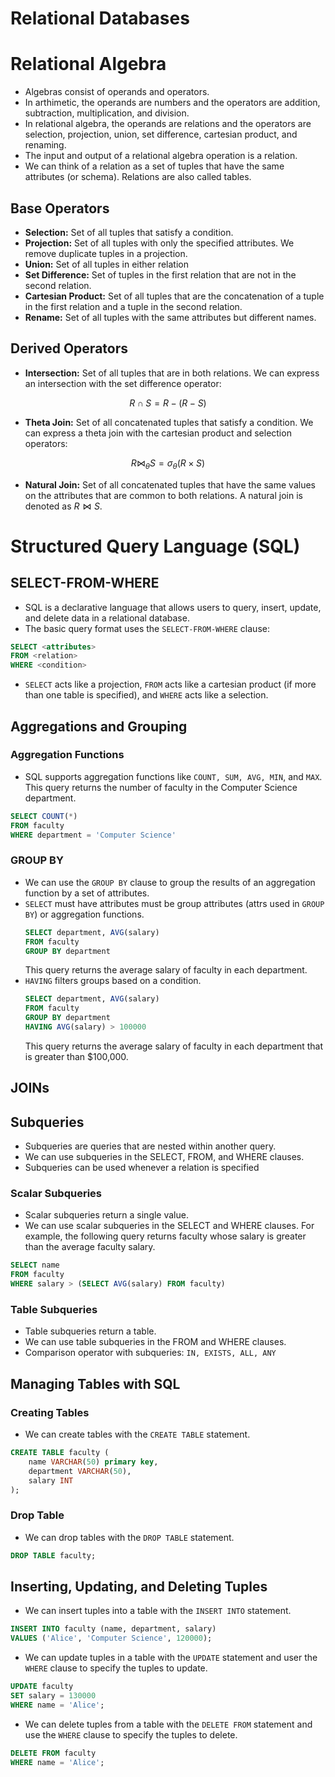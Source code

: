 Relational Databases
==============
# Relational Algebra 
* Algebras consist of operands and operators. 
* In arthimetic, the operands are numbers and the operators are addition, subtraction, multiplication, and division.
* In relational algebra, the operands are relations and the operators are selection, projection, union, set difference, cartesian product, and renaming.
* The input and output of a relational algebra operation is a relation.
* We can think of a relation as a set of tuples that have the same attributes (or schema). Relations are also called tables. 

## Base Operators
* **Selection:** Set of all tuples that satisfy a condition. 
* **Projection:** Set of all tuples with only the specified attributes. We remove duplicate tuples in a projection.
* **Union:** Set of all tuples in either relation
* **Set Difference:** Set of tuples in the first relation that are not in the second relation.
* **Cartesian Product:** Set of all tuples that are the concatenation of a tuple in the first relation and a tuple in the second relation.
* **Rename:** Set of all tuples with the same attributes but different names.

## Derived Operators
* **Intersection:** Set of all tuples that are in both relations. We can express an intersection with the set difference operator:
``` math 
R \cap S = R - (R - S)
```
* **Theta Join:** Set of all concatenated tuples that satisfy a condition. We can express a theta join with the cartesian product and selection operators:
``` math
R \bowtie_{\theta} S = \sigma_{\theta}(R \times S)
```
* **Natural Join:** Set of all concatenated tuples that have the same values on the attributes that are common to both relations. A natural join is denoted as $R \bowtie S$.

# Structured Query Language (SQL)
## SELECT-FROM-WHERE
* SQL is a declarative language that allows users to query, insert, update, and delete data in a relational database.
* The basic query format uses the `SELECT-FROM-WHERE` clause:
``` sql
SELECT <attributes>
FROM <relation>
WHERE <condition>
```
* `SELECT` acts like a projection, `FROM` acts like a cartesian product (if more than one table is specified), and `WHERE` acts like a selection.
## Aggregations and Grouping
### Aggregation Functions
* SQL supports aggregation functions like  `COUNT, SUM, AVG, MIN`, and `MAX`. This query returns the number of faculty in the Computer Science department.
``` sql
SELECT COUNT(*)
FROM faculty
WHERE department = 'Computer Science'
```

### GROUP BY
* We can use the `GROUP BY` clause to group the results of an aggregation function by a set of attributes. 
* `SELECT` must have attributes must be group attributes (attrs used in `GROUP BY`) or aggregation functions.
    ``` sql
    SELECT department, AVG(salary)
    FROM faculty
    GROUP BY department
    ```
    This query returns the average salary of faculty in each department.
* `HAVING` filters groups based on a condition.
    ``` sql
    SELECT department, AVG(salary)
    FROM faculty
    GROUP BY department
    HAVING AVG(salary) > 100000
    ```
    This query returns the average salary of faculty in each department that is greater than $100,000.

## JOINs

## Subqueries
* Subqueries are queries that are nested within another query.
* We can use subqueries in the SELECT, FROM, and WHERE clauses.
* Subqueries can be used whenever a relation is specified

### Scalar Subqueries
* Scalar subqueries return a single value.
* We can use scalar subqueries in the SELECT and WHERE clauses. For example, the following query returns faculty whose salary is greater than the average faculty salary.
``` sql
SELECT name 
FROM faculty
WHERE salary > (SELECT AVG(salary) FROM faculty)
```

### Table Subqueries
* Table subqueries return a table.
* We can use table subqueries in the FROM and WHERE clauses.
* Comparison operator with subqueries: `IN, EXISTS, ALL, ANY`

## Managing Tables with SQL
### Creating Tables
* We can create tables with the `CREATE TABLE` statement.
``` sql
CREATE TABLE faculty (
    name VARCHAR(50) primary key,
    department VARCHAR(50),
    salary INT
);
```

### Drop Table
* We can drop tables with the `DROP TABLE` statement.
``` sql
DROP TABLE faculty;
```

## Inserting, Updating, and Deleting Tuples
* We can insert tuples into a table with the `INSERT INTO` statement.
``` sql
INSERT INTO faculty (name, department, salary)
VALUES ('Alice', 'Computer Science', 120000);
```

* We can update tuples in a table with the `UPDATE` statement and user the `WHERE` clause to specify the tuples to update.
``` sql
UPDATE faculty 
SET salary = 130000
WHERE name = 'Alice';
```

* We can delete tuples from a table with the `DELETE FROM` statement and use the `WHERE` clause to specify the tuples to delete.
``` sql
DELETE FROM faculty
WHERE name = 'Alice';
```
